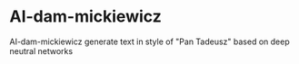# AI-dam-mickiewicz
AI-dam-mickiewicz generate text in style of "Pan Tadeusz" based on deep neutral networks

